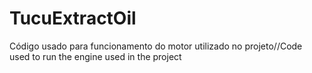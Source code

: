 # TucuExtractOil
Código usado para funcionamento do motor utilizado no projeto//Code used to run the engine used in the project
